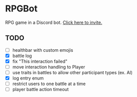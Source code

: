 # RPGBot
RPG game in a Discord bot. [Click here to invite.](https://discord.com/api/oauth2/authorize?client_id=997317365438107658&permissions=1073743872&scope=bot%20applications.commands)

## TODO
- [ ] healthbar with custom emojis
- [x] battle log
- [x] fix "This interaction failed"
- [ ] move interaction handling to Player
- [ ] use traits in battles to allow other participant types (ex. AI)
- [x] log entry enum
- [ ] restrict users to one battle at a time
- [ ] player battle action timeout